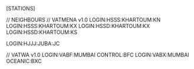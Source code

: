 [STATIONS]

// NEIGHBOURS
// VATMENA v1.0
LOGIN:HSSS:KHARTOUM:KN
LOGIN:HSSS:KHARTOUM:KX
LOGIN:HSSD:KHARTOUM:KX
LOGIN:HSSD:KHARTOUM:KS

LOGIN:HJJJ:JUBA:JC

// VATWA v1.0
LOGIN:VABF:MUMBAI CONTROL:BFC
LOGIN:VABX:MUMBAI OCEANIC:BXC